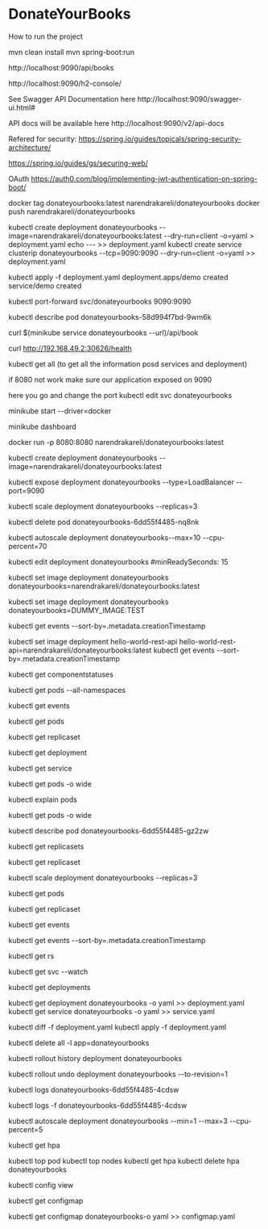 # DonateYourBooks

How to run the project 

mvn clean install
mvn spring-boot:run

http://localhost:9090/api/books

http://localhost:9090/h2-console/

See Swagger API Documentation here http://localhost:9090/swagger-ui.html#

API docs will be available here http://localhost:9090/v2/api-docs

Refered for security:
https://spring.io/guides/topicals/spring-security-architecture/

https://spring.io/guides/gs/securing-web/

OAuth 
https://auth0.com/blog/implementing-jwt-authentication-on-spring-boot/



docker tag donateyourbooks:latest narendrakareli/donateyourbooks
docker push narendrakareli/donateyourbooks

kubectl create deployment donateyourbooks --image=narendrakareli/donateyourbooks:latest --dry-run=client -o=yaml > deployment.yaml
echo --- >> deployment.yaml
kubectl create service clusterip donateyourbooks --tcp=9090:9090 --dry-run=client -o=yaml >> deployment.yaml

kubectl apply -f deployment.yaml
deployment.apps/demo created
service/demo created


kubectl port-forward svc/donateyourbooks 9090:9090


kubectl describe pod donateyourbooks-58d994f7bd-9wm6k


curl $(minikube service donateyourbooks --url)/api/book

curl http://192.168.49.2:30626/health

kubectl get all   (to get all the information posd services and deployment)

if 8080 not work make sure our application exposed on 9090

here you go and change the port
kubectl edit svc donateyourbooks

minikube start --driver=docker


minikube dashboard


docker run -p 8080:8080 narendrakareli/donateyourbooks:latest

kubectl create deployment donateyourbooks --image=narendrakareli/donateyourbooks:latest


kubectl expose deployment donateyourbooks --type=LoadBalancer --port=9090

kubectl scale deployment donateyourbooks --replicas=3


kubectl delete pod donateyourbooks-6dd55f4485-nq8nk

kubectl autoscale deployment donateyourbooks--max=10 --cpu-percent=70

kubectl edit deployment donateyourbooks #minReadySeconds: 15

kubectl set image deployment donateyourbooks donateyourbooks=narendrakareli/donateyourbooks:latest


kubectl set image deployment donateyourbooks donateyourbooks=DUMMY_IMAGE:TEST

kubectl get events --sort-by=.metadata.creationTimestamp

kubectl set image deployment hello-world-rest-api hello-world-rest-api=narendrakareli/donateyourbooks:latest
kubectl get events --sort-by=.metadata.creationTimestamp

kubectl get componentstatuses

kubectl get pods --all-namespaces

kubectl get events

kubectl get pods

kubectl get replicaset

kubectl get deployment

kubectl get service

kubectl get pods -o wide

kubectl explain pods

kubectl get pods -o wide

kubectl describe pod donateyourbooks-6dd55f4485-gz2zw

kubectl get replicasets

kubectl get replicaset

kubectl scale deployment donateyourbooks --replicas=3

kubectl get pods

kubectl get replicaset

kubectl get events


kubectl get events --sort-by=.metadata.creationTimestamp

kubectl get rs

kubectl get svc --watch

kubectl get deployments

kubectl get deployment donateyourbooks -o yaml >> deployment.yaml 
kubectl get service donateyourbooks -o yaml >> service.yaml 

kubectl diff -f deployment.yaml
kubectl apply -f deployment.yaml

kubectl delete all -l app=donateyourbooks

kubectl rollout history deployment donateyourbooks

kubectl rollout undo deployment donateyourbooks --to-revision=1

kubectl logs donateyourbooks-6dd55f4485-4cdsw

kubectl logs -f donateyourbooks-6dd55f4485-4cdsw

kubectl autoscale deployment donateyourbooks --min=1 --max=3 --cpu-percent=5 

kubectl get hpa

kubectl top pod
kubectl top nodes
kubectl get hpa
kubectl delete hpa donateyourbooks

kubectl config view

kubectl get configmap

kubectl get configmap donateyourbooks-o yaml >> configmap.yaml




